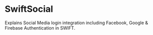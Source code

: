 # SwiftSocial
Explains Social Media login integration including Facebook, Google &amp; Firebase Authentication in SWIFT.
